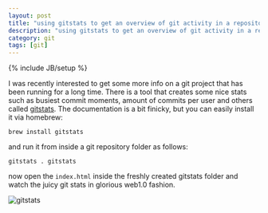 ```yaml
---
layout: post
title: "using gitstats to get an overview of git activity in a repository"
description: "using gitstats to get an overview of git activity in a repository"
category: git
tags: [git]
---
```

{% include JB/setup %}

I was recently interested to get some more info on a git project that has been running for a long time. There is a tool that creates some nice stats such as busiest commit moments, amount of commits per user and others called [gitstats](http://gitstats.sourceforge.net/). The documentation is a bit finicky, but you can easily install it via homebrew:

`brew install gitstats`

and run it from inside a git repository folder as follows:

`gitstats . gitstats`

now open the `index.html` inside the freshly created gitstats folder and watch the juicy git stats in glorious web1.0 fashion.

![gitstats](http://softwarepassion.s3.amazonaws.com/wp-content/uploads/gitstats_authors.png)
